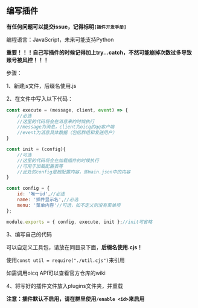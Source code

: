 ## 编写插件

**有任何问题可以提交issue，记得标明`[插件开发手册]`**

编程语言：JavaScript，未来可能支持Python

**重要！！！自己写插件的时候记得加上try...catch，不然可能崩掉次数过多导致账号被风控！！！**

步骤：

1、新建js文件，后缀名使用.js

2、在文件中写入以下代码：
```javascript
const execute = (message, client, event) => {
    //必选
    //这里的代码将会在消息来的时候执行
    //message为消息，client为oicq的qq客户端
    //event为消息具体数据（包括群组和发送用户）
}

const init = (config){
    //可选
    //这里的代码将会在加载插件的时候执行
    //可用于加载配置表等
    //此处的config是根配置内容，即main.json中的内容
}

const config = {
    id: '唯一id',//必选
    name: '插件显示名',//必选
    menu: '菜单内容'//可选，如不定义则没有菜单项
};

module.exports = { config, execute, init };//init可省略
```

3、编写自己的代码

可以自定义工具包，请放在同目录下面，**后缀名使用.cjs！**

使用`const util = require("./util.cjs")`来引用

如需调用oicq API可以查看官方仓库的wiki

4、将写好的插件文件放入plugins文件夹，并重载

**注意：插件默认不启用，请在群里使用`/enable <id>`来启用**